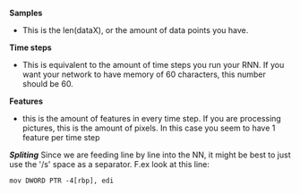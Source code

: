 **Samples**
 - This is the len(dataX), or the amount of data points you have.

**Time steps**
 - This is equivalent to the amount of time steps you run your RNN. 
If you want your network to have memory of 60 characters, this number should be 60.

**Features**
- this is the amount of features in every time step. If you are processing pictures, this is the amount of pixels.
In this case you seem to have 1 feature per time step

***Spliting***
Since we are feeding line by line into the NN, it might be best to just use the '/s' space as a separator. F.ex look at this line: 
``` 
mov DWORD PTR -4[rbp], edi
```